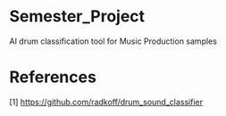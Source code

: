 # Semester_Project
AI drum classification tool for Music Production samples

# References
[1] https://github.com/radkoff/drum_sound_classifier
